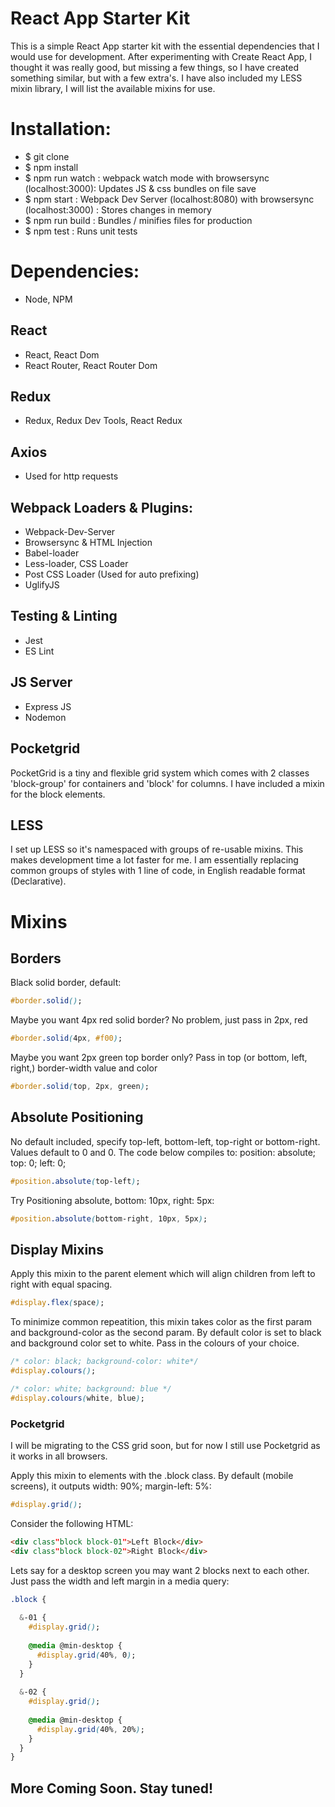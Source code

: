 # React App Starter Kit

This is a simple React App starter kit with the essential dependencies that I would use for development.
After experimenting with Create React App, I thought it was really good, but missing a few things, so I
have created something similar, but with a few extra's. I have also included my LESS mixin library, I will
list the available mixins for use.

# Installation:

* $ git clone
* $ npm install
* $ npm run watch : webpack watch mode with browsersync (localhost:3000): Updates JS & css bundles on file save
* $ npm start     : Webpack Dev Server (localhost:8080) with browsersync (localhost:3000) : Stores changes in memory
* $ npm run build : Bundles / minifies files for production
* $ npm test      : Runs unit tests

# Dependencies:
* Node, NPM

## React
* React, React Dom
* React Router, React Router Dom

## Redux
* Redux, Redux Dev Tools, React Redux

## Axios
* Used for http requests

## Webpack Loaders & Plugins:
* Webpack-Dev-Server
* Browsersync & HTML Injection
* Babel-loader
* Less-loader, CSS Loader
* Post CSS Loader (Used for auto prefixing)
* UglifyJS

## Testing & Linting
* Jest
* ES Lint

## JS Server
* Express JS
* Nodemon

## Pocketgrid

PocketGrid is a tiny and flexible grid system which comes with 2 classes 'block-group' for containers and 'block'
for columns. I have included a mixin for the block elements.

## LESS

I set up LESS so it's namespaced with groups of re-usable mixins. This makes development time a lot faster for me.
I am essentially replacing common groups of styles with 1 line of code, in English readable format (Declarative).

# Mixins

## Borders

Black solid border, default:

```CSS
#border.solid();
```

Maybe you want 4px red solid border? No problem, just pass in 2px, red

```CSS
#border.solid(4px, #f00);
```

Maybe you want 2px green top border only? Pass in top (or bottom, left, right,) border-width value and color

```CSS
#border.solid(top, 2px, green);
```

## Absolute Positioning

No default included, specify top-left, bottom-left, top-right or bottom-right.
Values default to 0 and 0.
The code below compiles to: position: absolute; top: 0; left: 0;

```CSS
#position.absolute(top-left);
```

Try Positioning absolute, bottom: 10px, right: 5px:

```CSS
#position.absolute(bottom-right, 10px, 5px);
```

## Display Mixins

Apply this mixin to the parent element which will align children from left to right with equal spacing.
```CSS
#display.flex(space);
```

To minimize common repeatition, this mixin takes color as the first param and background-color as the second param.
By default color is set to black and background color set to white. Pass in the colours of your choice.
```CSS
/* color: black; background-color: white*/
#display.colours();

/* color: white; background: blue */
#display.colours(white, blue);
```

### Pocketgrid
I will be migrating to the CSS grid soon, but for now I still use Pocketgrid as it works in all browsers.

Apply this mixin to elements with the .block class.
By default (mobile screens), it outputs width: 90%; margin-left: 5%:

```CSS
#display.grid();
```

Consider the following HTML:

```HTML
<div class"block block-01">Left Block</div>
<div class"block block-02">Right Block</div>
```

Lets say for a desktop screen you may want 2 blocks next to each other.
Just pass the width and left margin in a media query:

```CSS
.block {
 
  &-01 {
    #display.grid();
    
    @media @min-desktop {
      #display.grid(40%, 0);
    }
  }
  
  &-02 {
    #display.grid();
    
    @media @min-desktop {
      #display.grid(40%, 20%);
    }
  }
}
```


## More Coming Soon. Stay tuned!
